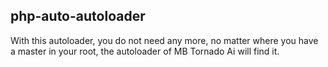 ## php-auto-autoloader
 With this autoloader, you do not need any more, no matter where you have a master in your root, the autoloader of MB Tornado Ai will find it.
